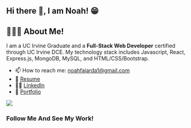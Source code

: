## Hi there 👋, I am Noah! 😁

## 🙋🏻‍♂️ About Me!

I am a UC Irvine Graduate and a <strong>Full-Stack Web Developer</strong> certified through UC Irvine DCE. My technology stack includes Javascript, React, Express.js, MongoDB, MySQL, and HTML/CSS/Bootstrap.

- 📫 How to reach me: <a href="mailto:noahfajarda1@gmail.com" target="_blank">noahfajarda1@gmail.com</a>
- 📝 <a target="_blank" href="https://www.linkedin.com/in/noah-fajarda/overlay/1635536596989/single-media-viewer/?profileId=ACoAADRi9VUBqCtvzRDc6m5Gw1VptpAsoClsVyI">Resume</a>
- 🧑‍💼 <a target="_blank" href="https://www.linkedin.com/in/noah-fajarda/">LinkedIn</a>
- 💼 <a target="_blank" href="https://noahfajarda.vercel.app/">Portfolio</a>



<img src="https://github-readme-streak-stats.herokuapp.com/?user=noahfajarda&theme=radical"/>

### Follow Me And See My Work!
